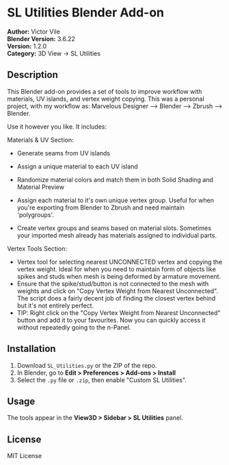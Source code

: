 # SL Utilities Blender Add-on

**Author:** Victor Vile  
**Blender Version:** 3.6.22  
**Version:** 1.2.0  
**Category:** 3D View → SL Utilities

## Description

This Blender add-on provides a set of tools to improve workflow with materials, UV islands, and vertex weight copying. 
This was a personal project, with my workflow as: Marvelous Designer --> Blender --> Zbrush --> Blender. 

Use it however you like. It includes:

Materials & UV Section:
- Generate seams from UV islands
- Assign a unique material to each UV island

- Randomize material colors and match them in both Solid Shading and Material Preview 
- Assign each material to it's own unique vertex group. Useful for when you're exporting from Blender to Zbrush and need maintain 'polygroups'. 

- Create vertex groups and seams based on material slots. Sometimes your imported mesh already has materials assigned to individual parts.

Vertex Tools Section:
- Vertex tool for selecting nearest UNCONNECTED vertex and copying the vertex weight. Ideal for when you need to maintain form of objects like spikes and studs when mesh is being deformed by armature movement.
- Ensure that the spike/stud/button is not connected to the mesh with weights and click on "Copy Vertex Weight from Nearest Unconnected". The script does a fairly decent job of finding the closest vertex behind but it's not entirely perfect. 
- TIP: Right click on the "Copy Vertex Weight from Nearest Unconnected" button and add it to your favourites. Now you can quickly access it without repeatedly going to the n-Panel.


## Installation

1. Download `SL_Utilities.py` or the ZIP of the repo.
2. In Blender, go to **Edit > Preferences > Add-ons > Install**
3. Select the `.py` file or `.zip`, then enable "Custom SL Utilities".

## Usage

The tools appear in the **View3D > Sidebar > SL Utilities** panel.

## License

MIT License